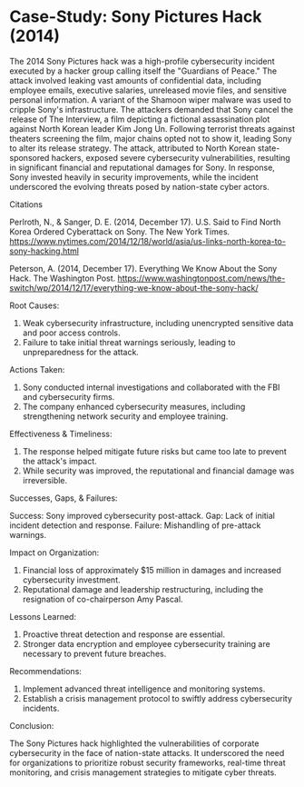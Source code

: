 # Case-Study: Sony Pictures Hack (2014)

The 2014 Sony Pictures hack was a high-profile cybersecurity incident executed by a hacker group calling itself the "Guardians of Peace." The attack involved leaking vast amounts of confidential data, including employee emails, executive salaries, unreleased movie files, and sensitive personal information. A variant of the Shamoon wiper malware was used to cripple Sony's infrastructure. The attackers demanded that Sony cancel the release of The Interview, a film depicting a fictional assassination plot against North Korean leader Kim Jong Un. Following terrorist threats against theaters screening the film, major chains opted not to show it, leading Sony to alter its release strategy. The attack, attributed to North Korean state-sponsored hackers, exposed severe cybersecurity vulnerabilities, resulting in significant financial and reputational damages for Sony. In response, Sony invested heavily in security improvements, while the incident underscored the evolving threats posed by nation-state cyber actors.

Citations

Perlroth, N., & Sanger, D. E. (2014, December 17). U.S. Said to Find North Korea Ordered Cyberattack on Sony. The New York Times. https://www.nytimes.com/2014/12/18/world/asia/us-links-north-korea-to-sony-hacking.html

Peterson, A. (2014, December 17). Everything We Know About the Sony Hack. The Washington Post. https://www.washingtonpost.com/news/the-switch/wp/2014/12/17/everything-we-know-about-the-sony-hack/



Root Causes:

1. Weak cybersecurity infrastructure, including unencrypted sensitive data and poor access controls.
2. Failure to take initial threat warnings seriously, leading to unpreparedness for the attack.

Actions Taken:

1. Sony conducted internal investigations and collaborated with the FBI and cybersecurity firms.
2. The company enhanced cybersecurity measures, including strengthening network security and employee training.

Effectiveness & Timeliness:

1. The response helped mitigate future risks but came too late to prevent the attack's impact.
2. While security was improved, the reputational and financial damage was irreversible.

Successes, Gaps, & Failures:

Success: Sony improved cybersecurity post-attack. 
Gap: Lack of initial incident detection and response. 
Failure: Mishandling of pre-attack warnings.

Impact on Organization:

1. Financial loss of approximately $15 million in damages and increased cybersecurity investment.
2. Reputational damage and leadership restructuring, including the resignation of co-chairperson Amy Pascal.

Lessons Learned:

1. Proactive threat detection and response are essential.
2. Stronger data encryption and employee cybersecurity training are necessary to prevent future breaches.

Recommendations:

1. Implement advanced threat intelligence and monitoring systems.
2. Establish a crisis management protocol to swiftly address cybersecurity incidents.

Conclusion:

The Sony Pictures hack highlighted the vulnerabilities of corporate cybersecurity in the face of nation-state attacks. It underscored the need for organizations to prioritize robust security frameworks, real-time threat monitoring, and crisis management strategies to mitigate cyber threats.


